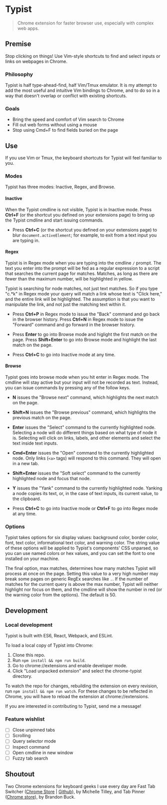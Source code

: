 # Typist

> Chrome extension for faster browser use, especially with complex web apps.

## Premise
Stop clicking on things! Use Vim-style shortcuts to find and select inputs or links on webpages in Chrome.

### Philosophy
Typist is half type-ahead-find, half Vim/Tmux emulator. It is my attempt to add the most useful and intuitive Vim bindings to Chrome, and to do so in a way that doesn't overlap or conflict with existing shortcuts.

### Goals
- Bring the speed and comfort of Vim search to Chrome
- Fill out web forms without using a mouse
- Stop using Cmd+F to find fields buried on the page

## Use
If you use Vim or Tmux, the keyboard shortcuts for Typist will feel familiar to you.

### Modes
Typist has three modes: Inactive, Regex, and Browse.

#### Inactive
When the Typist cmdline is not visible, Typist is in Inactive mode. Press **Ctrl+F** (or the shortcut you defined on your extensions page) to bring up the Typist cmdline and start issuing commands.

- Press **Ctrl+C** (or the shortcut you defined on your extensions page) to blur `document.activeElement`; for example, to exit from a text input you are typing in.

#### Regex
Typist is in Regex mode when you are typing into the cmdline `/` prompt. The text you enter into the prompt will be fed as a regular expression to a script that searches the current page for matches. Matches, as long as there are fewer than the maximum number, will be highlighted in yellow.

Typist is searching for node matches, not just text matches. So if you type "c.\*k" in Regex mode your query will match a link whose text is "Click here," and the entire link will be highlighted. The assumption is that you want to manipulate the link, and not just the matching text within it.

- Press **Ctrl+P** in Regex mode to issue the "Back" command and go back in the browser history. Press **Ctrl+N** in Regex mode to issue the "Forward" command and go forward in the browser history.

- Press **Enter** to go into Browse mode and higlight the first match on the page. Press **Shift+Enter** to go into Browse mode and highlight the last match on the page.

- Press **Ctrl+C** to go into Inactive mode at any time.

#### Browse
Typist goes into browse mode when you hit enter in Regex mode. The cmdline will stay active but your input will not be recorded as text. Instead, you can issue commands by pressing any of the follow keys.

- **N** issues the "Browse next" command, which highlights the next match on the page.

- **Shift+N** issues the "Browse previous" command, which highlights the previous match on the page.

- **Enter** issues the "Select" command to the currently highlighted node. Selecting a node will do different things based on what type of node it is. Selecting will click on links, labels, and other elements and select the text inside text inputs.

- **Cmd+Enter** issues the "Open" command to the currently highlighted node. Only links (`<a>` tags) will respond to this command. They will open in a new tab.

- **Shift+Enter** issues the "Soft select" command to the currently highlighted node and focus that node.

- **Y** issues the "Yank" command to the currently highlighted node. Yanking a node copies its text, or, in the case of text inputs, its current value, to the clipboard.

- Press **Ctrl+C** to go into Inactive mode or **Ctrl+F** to go into Regex mode at any time.

### Options
Typist takes options for six display values: background color, border color, font, text color, informational text color, and warning color. The string value of these options will be applied to Typist's components' CSS unparsed, so you can use named colors or hex values, and you can set the font to one installed on your machine.

The final option, max matches, determines how many matches Typist will process at once on the page. Setting this value to a very high number may break some pages on generic RegEx searches like `.`. If the number of matches for the current query is above the max number, Typist will neither highlight nor focus on them, and the cmdline will show the number in red (or the warning color from the options). The default is 50.

## Development

### Local development
Typist is built with ES6, React, Webpack, and ESLint.

To load a local copy of Typist into Chrome:

1. Clone this repo.
2. Run `npm install && npm run build`.
3. Go to chrome://extensions and enable developer mode.
4. Click "Load unpacked extension" and select the chrome-typist directory.

To watch the repo for changes, rebuilding the extension on every revision, run `npm install && npm run watch`. For these changes to be reflected in Chrome, you will have to reload the extension at chrome://extensions.

If you are interested in contributing to Typist, send me a message!

### Feature wishlist
- [ ] Close unpinned tabs
- [ ] Scrolling
- [ ] Query selector mode
- [ ] Inspect command
- [ ] Open cmdline in new window
- [ ] Fuzzy tab search

## Shoutout
Two Chrome extensions for keyboard geeks I use every day are Fast Tab Switcher ([Chrome Store](https://chrome.google.com/webstore/detail/fast-tab-switcher/jkhfenkikopkkpboaipgllclaaehgpjf) | [Github](https://github.com/BinaryMuse/chrome-fast-tab-switcher)), by Michelle Tilley, and Tab Pinner ([Chrome store](https://chrome.google.com/webstore/detail/tab-pinner-keyboard-short/mbcjcnomlakhkechnbhmfjhnnllpbmlh)), by Brandon Buck.

